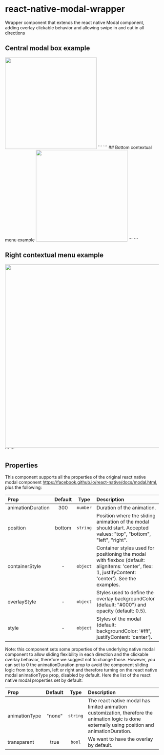 # react-native-modal-wrapper

Wrapper component that extends the react native Modal component, adding overlay clickable behavior and allowing swipe in and out in all directions

## Central modal box example

<img src="http://i.imgur.com/b9WqSys.gif" width=300>
```
<Dialog
    isOpen={isOpen}
    onClosed={this.onCancel}
    title="New project"
    style={{ paddingLeft: 24, paddingRight: 24 }}>
  <TextField
      autoFocus={true}
      placeholder="Project name"
      onNameChange={this.onNameChangeHandler}
      onSubmitEditing={this.onSubmit} />
  <View>
    <MDButton text="CANCEL" type="regular" flat={true} onPress={this.onCancel} />
    <MDButton text="CREATE" type="primary" flat={true} onPress={this.onSubmit} />
  </View>
</Dialog>
```
## Bottom contextual menu example

<img src="http://i.imgur.com/D4fZCSY.gif" width=300>
```
<Dialog
    isOpen={isOpen}
	onClosed={onClosed}
	style={{ flex: 1 }}
	containerStyle={{ flexDirection: 'row', alignItems: 'flex-end' }}>
  {this.contextMenuActions.map(([id, text, onPress]) =>
	<MDButtonIcon
	    key={id}
	    name={id}
	    iconStyle={styles.optionText}
	    style={styles.option}
	    onPress={() => {
		  onClosed();
	      onPress();
	    }}>
	  <Text>{text}</Text>
	</MDButtonIcon>
  )}
</Dialog>
```

## Right contextual menu example

<img src="http://i.imgur.com/ztDIaIT.gif" width=600>
```
<Dialog
	containerStyle={{ flexDirection: 'row', justifyContent: 'flex-end' }}
    isOpen={isFilterByTagPanelOpen}
    onClosed={() => this.setState({ isFilterByTagPanelOpen: false })}
    position="right"
    style={{ width: 360 }}>
  <FilterByTag
      onClose={() => this.setState({ isFilterByTagPanelOpen: false })}
      onSelection={tags => updateProjectFilter({ tags })}>
  </FilterByTag>
</Dialog>
```

## Properties

This component supports all the properties of the original react native modal component https://facebook.github.io/react-native/docs/modal.html, plus the following:

| Prop  | Default  | Type | Description |
| :------------ |:---------------:| :---------------:| :-----|
| animationDuration | 300 | `number` | Duration of the animation.  |
| position | bottom | `string` | Position where the sliding animation of the modal should start. Accepted values: "top", "bottom", "left", "right". |
| containerStyle | - | `object` | Container styles used for positioning the modal with flexbox (default: alignItems: 'center', flex: 1, justifyContent: 'center'). See the examples. |
| overlayStyle | - | `object` | Styles used to define the overlay backgroundColor (default: "#000") and opacity (default: 0.5). |
| style | - | `object` | Styles of the modal (default: backgroundColor: '#fff', justifyContent: 'center'). |

Note: this component sets some properties of the underlying native modal component to allow sliding flexibility in each direction and the clickable overlay behavior, therefore we suggest not to change those. However, you can set to 0 the animationDuration prop to avoid the component sliding logic from top, bottom, left or right and therefore turning on the react native modal animationType prop, disabled by default. Here the list of the react native modal properties set by default:

| Prop  | Default  | Type | Description |
| :------------ |:---------------:| :---------------:| :-----|
| animationType |"none" | `string` | The react native modal has limited animation customization, therefore the animation logic is done externally using position and animationDuration.  |
| transparent |true | `bool` | We want to have the overlay by default. |

